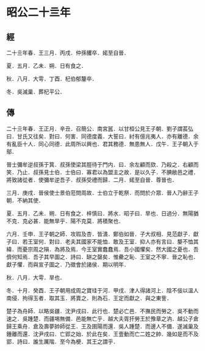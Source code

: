 # 昭公二十亖年
## 經

二十亖年春．王三月．丙戌．仲孫貜卒．婼至自晉．

夏．五月．乙未．朔．日有食之．

秋．八月．大雩．丁酉．杞伯郁釐卒．

冬．吳滅巢．葬杞平公．

## 傳

二十亖年春．王正月．辛丑．召簡公．南宮嚚．以甘桓公見王子朝．劉子謂萇弘曰．甘氏又往矣．對曰．何害．同德度義．大誓曰．紂有億兆夷人．亦有離德．余有亂臣十人．同心同德．此周所以興也．君其務德．無患無人．戊午．王子朝入于鄔．

晉士彌牟逆叔孫于箕．叔孫使梁其脛待于門内．曰．余左顧而欬．乃殺之．右顧而笑．乃止．叔孫見士伯．士伯曰．寡君以為盟主之故．是以久子．不腆敝邑之禮．將致諸從者．使彌牟逆吾子．叔孫受禮而歸．二月．婼至自晉．尊晉也．

三月．庚戌．晉侯使士景伯蒞問周故．士伯立于乾祭．而問於介眾．晉人乃辭王子朝．不納其使．

夏．五月．乙未．朔．日有食之．梓慎曰．將水．昭子曰．旱也．日過分．無陽猶不克．克必甚．能無旱乎．陽不克莫．將積聚也．

六月．壬申．王子朝之師．攻瑕及杏．皆潰．鄭伯如晉．子大叔相．見范獻子．獻子曰．若王室何．對曰．老夫其國家不能恤．敢及王室．抑人亦有言曰．嫠不恤其緯．而憂宗周之隕．為將及焉．今王室實蠢蠢焉．吾小國懼矣．然大國之憂也．吾儕何知焉．吾子其早圖之．詩曰．缾之罄矣．惟罍之恥．王室之不寧．晉之恥也．獻子懼．而與宣子圖之．乃徵會於諸侯．期以明年．

秋．八月．大雩．旱也．

冬．十月．癸酉．王子朝用成周之寶珪于河．甲戌．津人得諸河上．陰不佞以溫人南侵．拘得玉者．取其玉．將賣之．則為石．王定而獻之．與之東訾．

楚子為舟師．以略吳疆．沈尹戌曰．此行也．楚必亡邑．不撫民而勞之．吳不動而速之．吳踵楚．而疆埸無備．邑能無亡乎．越大夫胥犴勞王於豫章之汭．越公子倉歸王乘舟．倉及壽夢帥師從王．王及圉陽而還．吳人踵楚．而邊人不備．遂滅巢及鍾離而還．沈尹戌曰．亡郢之始．於此在矣．王壹動而亡二姓之帥．幾如是而不及郢．詩曰．誰生厲階．至今為梗．其王之謂乎．

